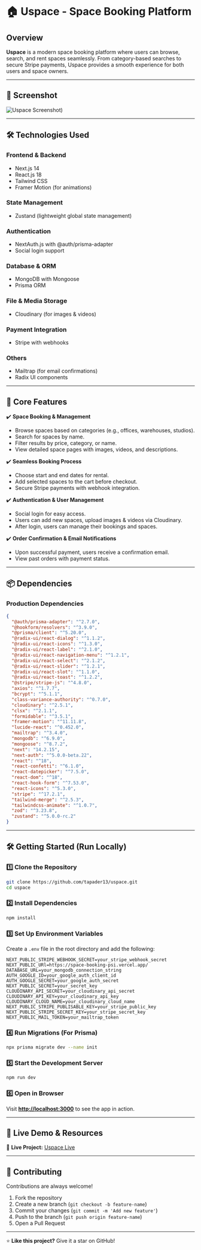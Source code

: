 # 🏠 Uspace - Space Booking Platform

## Overview  
**Uspace** is a modern space booking platform where users can browse, search, and rent spaces seamlessly. From category-based searches to secure Stripe payments, Uspace provides a smooth experience for both users and space owners.

---

## 📸 Screenshot  
![Uspace Screenshot](https://i.postimg.cc/D08W0pSH/Screenshot-2025-02-05-022319.png)) 

---

## 🛠️ Technologies Used  

### **Frontend & Backend**  
- Next.js 14  
- React.js 18  
- Tailwind CSS  
- Framer Motion (for animations)  

### **State Management**  
- Zustand (lightweight global state management)  

### **Authentication**  
- NextAuth.js with @auth/prisma-adapter  
- Social login support  

### **Database & ORM**  
- MongoDB with Mongoose  
- Prisma ORM  

### **File & Media Storage**  
- Cloudinary (for images & videos)  

### **Payment Integration**  
- Stripe with webhooks  

### **Others**  
- Mailtrap (for email confirmations)  
- Radix UI components  

---

## 🚀 Core Features  

✔️ **Space Booking & Management**  
- Browse spaces based on categories (e.g., offices, warehouses, studios).  
- Search for spaces by name.  
- Filter results by price, category, or name.  
- View detailed space pages with images, videos, and descriptions.  

✔️ **Seamless Booking Process**  
- Choose start and end dates for rental.  
- Add selected spaces to the cart before checkout.  
- Secure Stripe payments with webhook integration.  

✔️ **Authentication & User Management**  
- Social login for easy access.  
- Users can add new spaces, upload images & videos via Cloudinary.  
- After login, users can manage their bookings and spaces.  

✔️ **Order Confirmation & Email Notifications**  
- Upon successful payment, users receive a confirmation email.  
- View past orders with payment status.  

---

## 📦 Dependencies  

### **Production Dependencies**  
```json
{
  "@auth/prisma-adapter": "^2.7.0",
  "@hookform/resolvers": "^3.9.0",
  "@prisma/client": "^5.20.0",
  "@radix-ui/react-dialog": "^1.1.2",
  "@radix-ui/react-icons": "^1.3.0",
  "@radix-ui/react-label": "^2.1.0",
  "@radix-ui/react-navigation-menu": "^1.2.1",
  "@radix-ui/react-select": "^2.1.2",
  "@radix-ui/react-slider": "^1.2.1",
  "@radix-ui/react-slot": "^1.1.0",
  "@radix-ui/react-toast": "^1.2.2",
  "@stripe/stripe-js": "^4.8.0",
  "axios": "^1.7.7",
  "bcrypt": "^5.1.1",
  "class-variance-authority": "^0.7.0",
  "cloudinary": "^2.5.1",
  "clsx": "^2.1.1",
  "formidable": "^3.5.1",
  "framer-motion": "^11.11.8",
  "lucide-react": "^0.452.0",
  "mailtrap": "^3.4.0",
  "mongodb": "^6.9.0",
  "mongoose": "^8.7.2",
  "next": "14.2.15",
  "next-auth": "^5.0.0-beta.22",
  "react": "^18",
  "react-confetti": "^6.1.0",
  "react-datepicker": "^7.5.0",
  "react-dom": "^18",
  "react-hook-form": "^7.53.0",
  "react-icons": "^5.3.0",
  "stripe": "^17.2.1",
  "tailwind-merge": "^2.5.3",
  "tailwindcss-animate": "^1.0.7",
  "zod": "^3.23.8",
  "zustand": "^5.0.0-rc.2"
}
```

---

## 🛠️ Getting Started (Run Locally)  

### 1️⃣ Clone the Repository  
```sh
git clone https://github.com/tapader13/uspace.git
cd uspace
```

### 2️⃣ Install Dependencies  
```sh
npm install
```

### 3️⃣ Set Up Environment Variables  
Create a `.env` file in the root directory and add the following:  
```env
NEXT_PUBLIC_STRIPE_WEBHOOK_SECRET=your_stripe_webhook_secret
NEXT_PUBLIC_URl=https://space-booking-psi.vercel.app/
DATABASE_URL=your_mongodb_connection_string
AUTH_GOOGLE_ID=your_google_auth_client_id
AUTH_GOOGLE_SECRET=your_google_auth_secret
NEXT_PUBLIC_SECRET=your_secret_key
CLOUDINARY_API_SECRET=your_cloudinary_api_secret
CLOUDINARY_API_KEY=your_cloudinary_api_key
CLOUDINARY_CLOUD_NAME=your_cloudinary_cloud_name
NEXT_PUBLIC_STRIPE_PUBLISABLE_KEY=your_stripe_public_key
NEXT_PUBLIC_STRIPE_SECRET_KEY=your_stripe_secret_key
NEXT_PUBLIC_MAIL_TOKEN=your_mailtrap_token
```

### 4️⃣ Run Migrations (For Prisma)  
```sh
npx prisma migrate dev --name init
```

### 5️⃣ Start the Development Server  
```sh
npm run dev
```

### 6️⃣ Open in Browser  
Visit **[http://localhost:3000](http://localhost:3000)** to see the app in action.

---

## 🔗 Live Demo & Resources  
🚀 **Live Project:** [Uspace Live](https://space-booking-psi.vercel.app/)

---

## 🤝 Contributing  
Contributions are always welcome!  

1. Fork the repository  
2. Create a new branch (`git checkout -b feature-name`)  
3. Commit your changes (`git commit -m 'Add new feature'`)  
4. Push to the branch (`git push origin feature-name`)  
5. Open a Pull Request  

---

⭐ **Like this project?** Give it a star on GitHub!  

